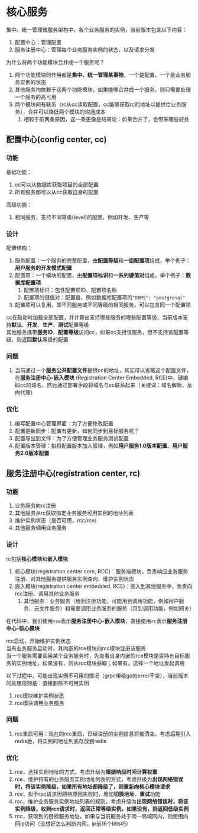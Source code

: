 # 核心服务

集中、统一管理微服务架构中，各个业务服务的实例，当前版本包含以下内容：

1. 配置中心：管理配置
2. 服务注册中心：管理每个业务服务实例的状态，以及请求分发

为什么将两个功能模块合并成一个服务呢？

1. 两个功能模块的作用都是**集中、统一管理某事物**，一个是配置，一个是业务服务实例的状态
2. 其他服务均依赖于这两个功能模块，如果能够合并成一个服务，则只需要处理一个服务的高可用
3. 两个模块间有联系（rc从cc读取配置，cc能够获取rc的地址以提供给业务服务），合并可以降低两个模块的沟通成本
    1. 相较于前两条原因，这一条更像是结果论：如果合并了，会带来哪些好处

## 配置中心(config center, cc)

### 功能

基础功能：

1. cc可以从数据库获取项目的全部配置
2. 所有服务都可以从cc获取自身的配置

高级功能：

1. 相同服务，支持不同等级(level)的配置，例如开发、生产等

### 设计

配置结构：

1. 服务配置：一个服务的完整配置，由**配置等级**和**一组配置项**组成，举个例子：**用户服务的开发模式配置**
2. 配置项：一个模块的配置，由**配置项标识**和**一系列键值对**组成，举个例子：**数据库配置项**
    1. 配置项标识：包含配置项ID、配置项名称
    2. 配置项的键值对：配置值，例如数据库配置项的`"DBMS": "postgresql"`
3. 配置项可以复用，即不同服务或不同等级的相同服务，可以包含同一个配置项

cc在启动时加载全部配置，并计算出支持哪些服务的哪些配置等级，当前版本支持**默认**、**开发**、**生产**、**测试**配置等级  
其他服务携带**服务ID**、**配置等级**访问cc，如果cc支持该服务，但不支持该配置等级，则返回**默认**等级的配置

### 问题

1. 当前通过一个**服务公共配置文件**提供cc的地址，其实可以省略这个配置文件，在**服务注册中心-嵌入模块**
   (Registration Center Embedded, RCE)中，硬编码cc的域名，然后通过部署手段将域名与cc联系起来（关键词：域名解析、反向代理）

### 优化

1. 编写配置中心管理界面：为了方便修改配置
2. 配置更新同步：配置有更新，如何同步到目标服务呢？
3. 配置导出到文件：为了方便管理业务服务测试配置
4. 配置版本管理：拟将配置版本加入管理，例如**用户服务1.0版本配置**、**用户服务2.0版本配置**

## 服务注册中心(registration center, rc)

### 功能

1. 业务服务向rc注册
2. 其他服务从rc获取指定业务服务可用实例的地址列表
3. 维护实例状态（是否可用，rcc/rce）
4. 其他服务调用业务服务

### 设计

rc包括**核心模块**和**嵌入模块**

1. 核心模块(registration center core, RCC)：服务端模块，负责响应业务服务注册、对其他服务提供服务实例查询、维护实例状态
2. 嵌入模块(registration center embedded, RCE)：嵌入到其他服务中，负责向rcc注册、调用其他业务服务
    1. 其他服务：业务服务（用到注册功能，可能用到调用功能，例如用户服务、云文件服务）和需要调用业务服务的服务（用到调用功能，例如网关）

在代码中，我们使用`rce`表示**服务注册中心-嵌入模块**，直接使用`rc`表示**服务注册中心-核心模块**

rcc启动，开始维护实例状态  
当有业务服务启动时，其内嵌的rce模块向rcc模块注册该服务  
当一个服务需要调用某个业务服务时，先查看自身内嵌的rce模块是否持有目标服务的实例地址，如果没有，则从rcc模块获取；如果有，选择一个地址发起调用

以下过程中，可能出现实例不可用的情况（grpc带给go的error不空），当前版本的处理规则是：直接删除不可用实例

1. rcc模块维护实例状态
2. rce模块调用业务服务

### 问题

1. rcc重启可用：现在的rcc重启，已经注册的实例信息将被清空。考虑后期引入redis后，将实例的地址列表存放到redis

### 优化

1. rce，选择实例地址的方式，考虑升级为**根据响应时间计算权重**
2. rce，维护持有的业务服务实例地址列表的方式，考虑升级为**出现网络错误时，将该实例降级，如果所有地址都降级了，则重新向核心模块请求**
3. rce，拟于rpc请求因网络原因失败时，增加**切换地址**、**重试**功能
4. rcc，维护业务服务实例地址列表的规则，考虑升级为**出现网络错误时，将该实例降级，收到rce请求时，返回正常等级实例，如果没有，则返回低级实例**
5. rcc，获取到的目标服务地址，如果与当前服务处于同一局域网内，则使用内网ip访问（没想好怎么判断内网，ip前16个bits吗）
